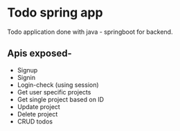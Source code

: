 # Todo spring app

Todo application done with java - springboot for backend.

## Apis exposed-

* Signup
* Signin
* Login-check (using session)
* Get user specific projects
* Get single project based on ID
* Update project
* Delete project
* CRUD todos
